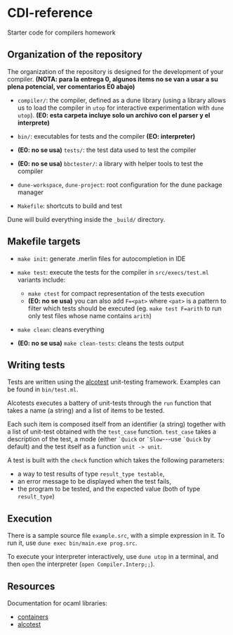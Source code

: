 # CDI-reference
Starter code for compilers homework

## Organization of the repository

The organization of the repository is designed for the development of your compiler. 
**(NOTA: para la entrega 0, algunos items no se van a usar a su plena potencial, ver comentarios E0 abajo)**

- `compiler/`: the compiler, defined as a dune library (using a library allows us to load the compiler in `utop` for interactive experimentation with `dune utop`). 
**(E0: esta carpeta incluye solo un archivo con el parser y el interprete)**
- `bin/`: executables for tests and the compiler **(EO: interpreter)**
- **(E0: no se usa)** `tests/`: the test data used to test the compiler 

- **(E0: no se usa)** `bbctester/`: a library with helper tools to test the compiler 

- `dune-workspace`, `dune-project`: root configuration for the dune package manager
- `Makefile`: shortcuts to build and test

Dune will build everything inside the `_build/` directory.

## Makefile targets

- `make init`: generate .merlin files for autocompletion in IDE

- `make test`: execute the tests for the compiler in `src/execs/test.ml`
  variants include: 
  * `make ctest` for compact representation of the tests execution
  * **(E0: no se usa)** you can also add `F=<pat>` where `<pat>` is a pattern to filter which tests should be executed (eg. `make test F=arith` to run only test files whose name contains `arith`)
  
- `make clean`: cleans everything
  
- **(E0: no se usa)** `make clean-tests`: cleans the tests output 


## Writing tests

Tests are written using the [alcotest](https://github.com/mirage/alcotest) unit-testing framework. Examples can be found in `bin/test.ml`.

Alcotests executes a battery of unit-tests through the `run` function that takes a name (a string) and a list of items to be tested.

Each such item is composed itself from an identifier (a string) together with a list of unit-test obtained with the `test_case` function.
`test_case` takes a description of the test, a mode (either ``` `Quick ``` or ``` `Slow ```---use ``` `Quick ``` by default) and the test itself as a function `unit -> unit`.

A test is built with the `check` function which takes the following parameters:
- a way to test results of type `result_type testable`,
- an error message to be displayed when the test fails,
- the program to be tested, and the expected value (both of type `result_type`)


## Execution

There is a sample source file `example.src`, with a simple expression in it. To run it, 
use `dune exec bin/main.exe prog.src`.

To execute your interpreter interactively, use `dune utop` in a terminal, and then `open` the interpreter (`open Compiler.Interp;;`).

## Resources

Documentation for ocaml libraries:
- [containers](http://c-cube.github.io/ocaml-containers/last/)
- [alcotest](https://mirage.github.io/alcotest/alcotest/index.html)

